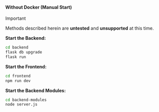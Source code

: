 #### Without Docker (Manual Start)

> [!Important]
> Methods described herein are __untested__ and __unsupported__ at this time.

**Start the Backend:**

```bash
cd backend
flask db upgrade
flask run
```

**Start the Frontend:**

```bash
cd frontend
npm run dev
```

**Start the Backend Modules:**

```bash
cd backend-modules
node server.js
```